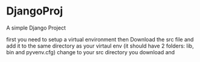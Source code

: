 # DjangoProj
A simple Django Project


first you need to setup a virtual environment
then Download the src file and add it to the same directory as your virtaul env (it should have 2 folders: lib, bin and pyvenv.cfg)
change to your src directory you download and 
